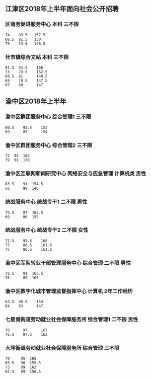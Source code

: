 ## 江津区2018年上半年面向社会公开招聘
### 区商务促进服务中心    本科  三不限
    74    83.5   157.5
    68.5  81.5   150
    75    73.5   148.5

### 杜市镇综合文站        本科  三不限
    81.5  84.5    166
    73    79.5    152.5
    68.5  81      149.5
    69    78.5    147.5
    67    80      147


## 渝中区2018年上半年
### 渝中区群团服务中心    综合管理1    三不限
    60.5    92.5    153
    69      85      154

### 渝中区群团服务中心    综合管理2    三不限
    72  92  164
    79  91  170

### 渝中区互联网新闻研究中心  网络安全与应急管理  计算机类   男性
    63.5    91  154.5
    56      90  146

### 统战服务中心    统战专干1   二不限   男性
    75.5    87  162.5
    69      86  155

### 统战服务中心    统战专干2   二不限   女性
    72.5    93.5    166
    73      88.5    161.5
    75      86.5    161.5

### 渝中区军队转业干部管理服务中心  综合管理    二不限   男性
    72.5    91  163.5
    76      89  165

### 渝中区数字化城市管理监督指挥中心  计算机   2年工作经历
    63.5  90.5    154
    64    83      147

### 七星岗街道劳动就业社会保障服务所   综合管理1  二不限   男性
    70      97      167
    75.5    87.5    163

### 大坪街道劳动就业社会保障服务所     综合管理   三不限
    70     95  165
    65.5   90  155.5
    73     89  162
    67.5   89  156.5

